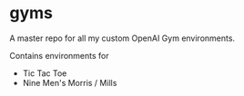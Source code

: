 # gyms

A master repo for all my custom OpenAI Gym environments.

Contains environments for

 - Tic Tac Toe
 - Nine Men's Morris / Mills

